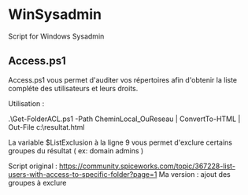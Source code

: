 # WinSysadmin
Script for Windows Sysadmin

## Access.ps1

Access.ps1 vous permet d'auditer vos répertoires afin d'obtenir la liste compléte des utilisateurs et leurs droits.

Utilisation :

.\Get-FolderACL.ps1 -Path CheminLocal_OuReseau | ConvertTo-HTML | Out-File c:\resultat.html

La variable $ListExclusion à la ligne 9 vous permet d'exclure certains groupes du résultat ( ex: domain admins )

Script original : https://community.spiceworks.com/topic/367228-list-users-with-access-to-specific-folder?page=1
Ma version : ajout des groupes à exclure
